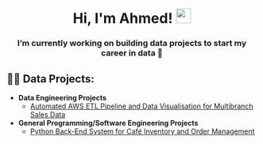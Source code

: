 <h1 align="center">
Hi, I'm Ahmed!
	<a href="https://github.com/Bouaskaoun" target="_self">
		<img src="https://media.giphy.com/media/hvRJCLFzcasrR4ia7z/giphy.gif" width="30">
	</a>
</h1>

<h3 align="center">I’m currently working on building data projects to start my career in data 🔨</h3>

 <h2>👨‍💻 Data Projects:</h2>
 
 
- <b>Data Engineering Projects</b>
  - [Automated AWS ETL Pipeline and Data Visualisation for Multibranch Sales Data](https://github.com/A1mxd/Automated-AWS-ETL-Pipeline-and-Data-Visualisation-for-Multibranch-Sales-Data)
- <b>General Programming/Software Engineering Projects</b>
  - [Python Back-End System for Café Inventory and Order Management](https://github.com/A1mxd/Python-Based-Back-End-System-for-Cafe-Inventory-and-Order-Management)
